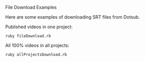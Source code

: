 File Download Examples

Here are some examples of downloading SRT files from Dotsub.

Published videos in one project:
```
ruby fileDownload.rb
```

All 100% videos in all projects:
```
ruby allProjectsDownload.rb
```

